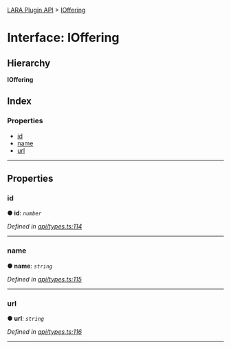 [LARA Plugin API](../README.md) > [IOffering](../interfaces/ioffering.md)

# Interface: IOffering

## Hierarchy

**IOffering**

## Index

### Properties

* [id](ioffering.md#id)
* [name](ioffering.md#name)
* [url](ioffering.md#url)

---

## Properties

<a id="id"></a>

###  id

**● id**: *`number`*

*Defined in [api/types.ts:114](https://github.com/concord-consortium/lara/blob/dda9bf8c/lara-plugin-api/src/api/types.ts#L114)*

___
<a id="name"></a>

###  name

**● name**: *`string`*

*Defined in [api/types.ts:115](https://github.com/concord-consortium/lara/blob/dda9bf8c/lara-plugin-api/src/api/types.ts#L115)*

___
<a id="url"></a>

###  url

**● url**: *`string`*

*Defined in [api/types.ts:116](https://github.com/concord-consortium/lara/blob/dda9bf8c/lara-plugin-api/src/api/types.ts#L116)*

___


